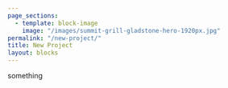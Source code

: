 ```yaml
---
page_sections:
  - template: block-image
    image: "/images/summit-grill-gladstone-hero-1920px.jpg"
permalink: "/new-project/"
title: New Project
layout: blocks
---
```

<p>something</p>